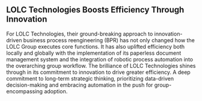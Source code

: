## LOLC Technologies Boosts Efficiency Through Innovation

For LOLC Technologies, their ground-breaking approach to innovation-driven business process reengineering (BPR) has not only changed how the LOLC Group executes core functions. It has also uplifted efficiency both locally and globally with the implementation of its paperless document management system and the integration of robotic process automation into the overarching group workflow. The brilliance of LOLC Technologies shines through in its commitment to innovation to drive greater efficiency. A deep commitment to long-term strategic thinking, prioritizing data-driven decision-making and embracing automation in the push for group-encompassing adoption.